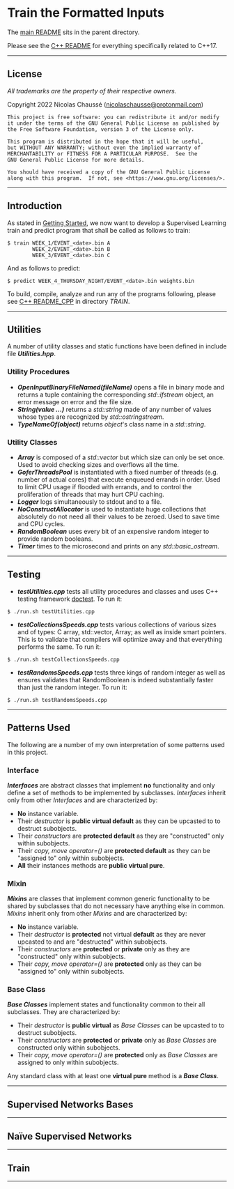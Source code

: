 # Train the Formatted Inputs

The [main README](../README.md) sits in the parent directory.

Please see the [C++ README](README_CPP.md) for everything specifically related to C++17.

---

## License

*All trademarks are the property of their respective owners.*

Copyright 2022 Nicolas Chaussé (nicolaschausse@protonmail.com)

    This project is free software: you can redistribute it and/or modify
    it under the terms of the GNU General Public License as published by
    the Free Software Foundation, version 3 of the License only.

    This program is distributed in the hope that it will be useful,
    but WITHOUT ANY WARRANTY; without even the implied warranty of
    MERCHANTABILITY or FITNESS FOR A PARTICULAR PURPOSE.  See the
    GNU General Public License for more details.

    You should have received a copy of the GNU General Public License
    along with this program.  If not, see <https://www.gnu.org/licenses/>.

---

## Introduction

As stated in [Getting Started](GETTING_STARTED.md), we now want to develop a Supervised Learning train and predict program that shall be called as follows to train:

```
$ train WEEK_1/EVENT_<date>.bin A
        WEEK_2/EVENT_<date>.bin B
        WEEK_3/EVENT_<date>.bin C
```

And as follows to predict:

```
$ predict WEEK_4_THURSDAY_NIGHT/EVENT_<date>.bin weights.bin
```

To build, compile, analyze and run any of the programs following, please see [C++ README_CPP](README_CPP.md) in directory *TRAIN*.

---

## Utilities

A number of utility classes and static functions have been defined in include file ***Utilities.hpp***.

### Utility Procedures

* ***OpenInputBinaryFileNamed(fileName)*** opens a file in binary mode and returns a tuple containing the corresponding *std::ifstream* object, an error message on error and the file size.
* ***String(value ...)*** returns a *std::string* made of any number of values whose types are recognized by *std::ostringstream*.
* ***TypeNameOf(object)*** returns *object*'s class name in a *std::string*.

### Utility Classes

* ***Array*** is composed of a *std::vector* but which size can only be set once. Used to avoid checking sizes and overflows all the time.
* ***GoferThreadsPool*** is instantiated with a fixed number of threads (e.g. number of actual cores) that execute enqueued errands in order. Used to limit CPU usage if flooded with errands, and to control the proliferation of threads that may hurt CPU caching.
* ***Logger*** logs simultaneously to stdout and to a file.
* ***NoConstructAllocator*** is used to instantiate huge collections that absolutely do not need all their values to be zeroed. Used to save time and CPU cycles.
* ***RandomBoolean*** uses every bit of an expensive random integer to provide random booleans.
* ***Timer*** times to the microsecond and prints on any *std::basic_ostream*.

---

## Testing

* ***testUtilities.cpp*** tests all utility procedures and classes and uses C++ testing framework [doctest](https://github.com/doctest/doctest). To run it:

```
$ ./run.sh testUtilities.cpp
```

* ***testCollectionsSpeeds.cpp*** tests various collections of various sizes and of types: C array, std::vector, Array; as well as inside smart pointers. This is to validate that compilers will optimize away and that everything performs the same. To run it:

```
$ ./run.sh testCollectionsSpeeds.cpp
```

* ***testRandomsSpeeds.cpp*** tests three kings of random integer as well as ensures validates that RandomBoolean is indeed substantially faster than just the random integer. To run it:

```
$ ./run.sh testRandomsSpeeds.cpp
```

---

## Patterns Used

The following are a number of my own interpretation of some patterns used in this project.

### Interface

***Interfaces*** are abstract classes that implement **no** functionality and only define a set of methods to be implemented by subclasses. *Interfaces* inherit only from other *Interfaces* and are characterized by:

* **No** instance variable.
* Their *destructor* is **public virtual default** as they can be upcasted to to destruct subobjects.
* Their *constructors* are **protected default** as they are "constructed" only within subobjects.
* Their *copy, move operator=()* are **protected default** as they can be "assigned to" only within subobjects.
* **All** their instances methods are **public virtual pure**.

### Mixin

***Mixins*** are classes that implement common generic functionality to be shared by subclasses that do not necessary have anything else in common. *Mixins* inherit only from other *Mixins* and are characterized by:

* **No** instance variable.
* Their *destructor* is **protected** not virtual **default** as they are never upcasted to and are "destructed" within subobjects.
* Their *constructors* are **protected** or **private** only as they are "constructed" only within subobjects.
* Their *copy, move operator=()* are **protected** only as they can be "assigned to" only within subobjects.

### Base Class

***Base Classes*** implement states and functionality common to their all subclasses. They are characterized by:

* Their *destructor* is **public virtual** as *Base Classes* can be upcasted to to destruct subobjects.
* Their *constructors* are **protected** or **private** only as *Base Classes* are constructed only within subobjects.
* Their *copy, move operator=()* are **protected** only as *Base Classes* are assigned to only within subobjects.

Any standard class with at least one **virtual pure** method is a ***Base Class***.

---

## Supervised Networks Bases

---

## Naïve Supervised Networks

---

## Train

---